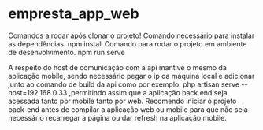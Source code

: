 # empresta_app_web

Comandos a rodar após clonar o projeto!
Comando necessário para instalar as dependências.
npm install
Comando para rodar o projeto em ambiente de desenvolvimento.
npm run serve

A respeito do host de comunicação com a api mantive o mesmo da aplicação mobile, sendo necessário
pegar o ip da máquina local e adicionar junto ao comando de build da api como por exemplo:
php artisan serve --host=192.168.0.33
,permitindo assim que a aplicação back end seja acessada tanto por mobile tanto por web.
Recomendo iniciar o projeto back-end antes de compilar a aplicação web ou mobile para que
não seja necessário recarregar a página ou dar refresh na aplicação mobile.
